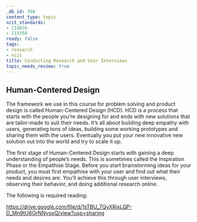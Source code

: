 ```yaml
---
_db_id: 368
content_type: topic
ncit_standards:
- 114076
- 115358
ready: false
tags:
- research
- ncit
title: Conducting Research and User Interviews
topic_needs_review: true
---
```


## Human-Centered Design

The framework we use in this course for problem solving and product design is called Human-Centered Design (HCD). HCD is a process that starts with the people you’re designing for and ends with new solutions that are tailor-made to suit their needs. It’s all about building deep empathy with users, generating tons of ideas, building some working prototypes and sharing them with the users. Eventually you put your new innovative new solution out into the world and try to scale it up.

The first stage of Human-Centered Design starts with gaining a deep understanding of people’s needs. This is sometimes called the Inspiration Phase or the Empathise Stage. Before you start brainstorming ideas for your product, you must first empathise with your user and find out what their needs and desires are. You’ll achieve this through user interviews, observing their behavior, and doing additional research online.

The following is required reading:

https://drive.google.com/file/d/1sTBU_7QyXRjxLQP-D_Mn9tU6OrNNyspQ/view?usp=sharing